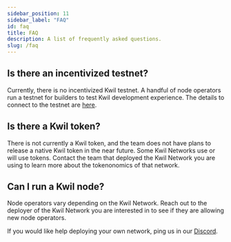 ```yaml
---
sidebar_position: 11
sidebar_label: "FAQ"
id: faq
title: FAQ
description: A list of frequently asked questions.
slug: /faq
---
```


## Is there an incentivized testnet?

Currently, there is no incentivized Kwil testnet. A handful of node operators run a testnet for builders to test Kwil development experience. The details to connect to the testnet are [here](/docs/links).

## Is there a Kwil token?

There is not currently a Kwil token, and the team does not have plans to release a native Kwil token in the near future. Some Kwil Networks use or will use tokens. Contact the team that deployed the Kwil Network you are using to learn more about the tokenonomics of that network.

## Can I run a Kwil node?

Node operators vary depending on the Kwil Network. Reach out to the deployer of the Kwil Network you are interested in to see if they are allowing new node operators.

If you would like help deploying your own network, ping us in our [Discord](<https://discord.com/invite/HzRPZ59Kay>).
